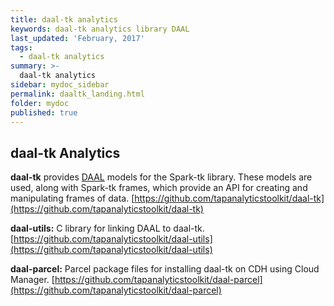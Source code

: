 ```yaml
---
title: daal-tk analytics
keywords: daal-tk analytics library DAAL
last_updated: 'February, 2017'
tags:
  - daal-tk analytics
summary: >-
  daal-tk analytics
sidebar: mydoc_sidebar
permalink: daaltk_landing.html
folder: mydoc
published: true
---
```


## daal-tk Analytics

**daal-tk** provides [DAAL](https://software.intel.com/en-us/blogs/daal) models for the Spark-tk library. These models are used, along with Spark-tk frames, which provide an API for creating and manipulating frames of data. [https://github.com/tapanalyticstoolkit/daal-tk](https://github.com/tapanalyticstoolkit/daal-tk)  
  
**daal-utils:** C library for linking DAAL to daal-tk. [https://github.com/tapanalyticstoolkit/daal-utils](https://github.com/tapanalyticstoolkit/daal-utils)  
  
**daal-parcel:** Parcel package files for installing daal-tk on CDH using Cloud Manager. [https://github.com/tapanalyticstoolkit/daal-parcel](https://github.com/tapanalyticstoolkit/daal-parcel)  
